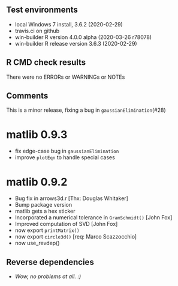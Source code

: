 ## Test environments
* local Windows 7 install, 3.6.2 (2020-02-29)
* travis.ci on github
* win-builder R version 4.0.0 alpha (2020-03-26 r78078)
* win-builder R release version 3.6.3 (2020-02-29)

## R CMD check results
There were no ERRORs or WARNINGs or NOTEs

## Comments
This is a minor release, fixing a bug in `gaussianElimination`(#28) 


# matlib 0.9.3
- fix edge-case bug in `gaussianElimination`
- improve `plotEqn` to handle special cases

# matlib 0.9.2

- Bug fix in arrows3d.r [Thx: Douglas Whitaker]
- Bump package version
- matlib gets a hex sticker
- Incorporated a numerical tolerance in `GramSchmidt()` [John Fox]
- Improved computation of SVD [John Fox]
- now export `printMatrix()`
- now export `circle3d()` [req: Marco Scazzocchio]
- now use_revdep()

## Reverse dependencies

- *Wow, no problems at all. :)*
